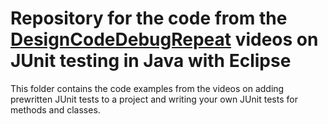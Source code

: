 # Repository for the code from the <a href="https://www.youtube.com/@DesignCodeDebugRepeat">DesignCodeDebugRepeat</a> videos on JUnit testing in Java with Eclipse

This folder contains the code examples from the videos on adding prewritten JUnit tests to a project and writing your own JUnit tests for methods and classes.

